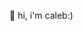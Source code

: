 👋 hi, i'm caleb:)

<!---
1fazt/1fazt is a ✨ special ✨ repository because its `README.md` (this file) appears on your GitHub profile.
You can click the Preview link to take a look at your changes.
--->
